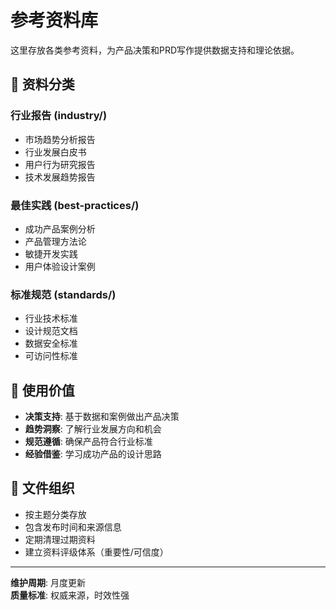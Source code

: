 # 参考资料库

这里存放各类参考资料，为产品决策和PRD写作提供数据支持和理论依据。

## 📂 资料分类

### 行业报告 (industry/)
- 市场趋势分析报告
- 行业发展白皮书
- 用户行为研究报告
- 技术发展趋势报告

### 最佳实践 (best-practices/)
- 成功产品案例分析
- 产品管理方法论
- 敏捷开发实践
- 用户体验设计案例

### 标准规范 (standards/)
- 行业技术标准
- 设计规范文档
- 数据安全标准
- 可访问性标准

## 🎯 使用价值

- **决策支持**: 基于数据和案例做出产品决策
- **趋势洞察**: 了解行业发展方向和机会
- **规范遵循**: 确保产品符合行业标准
- **经验借鉴**: 学习成功产品的设计思路

## 📝 文件组织

- 按主题分类存放
- 包含发布时间和来源信息
- 定期清理过期资料
- 建立资料评级体系（重要性/可信度）

---

**维护周期**: 月度更新  
**质量标准**: 权威来源，时效性强